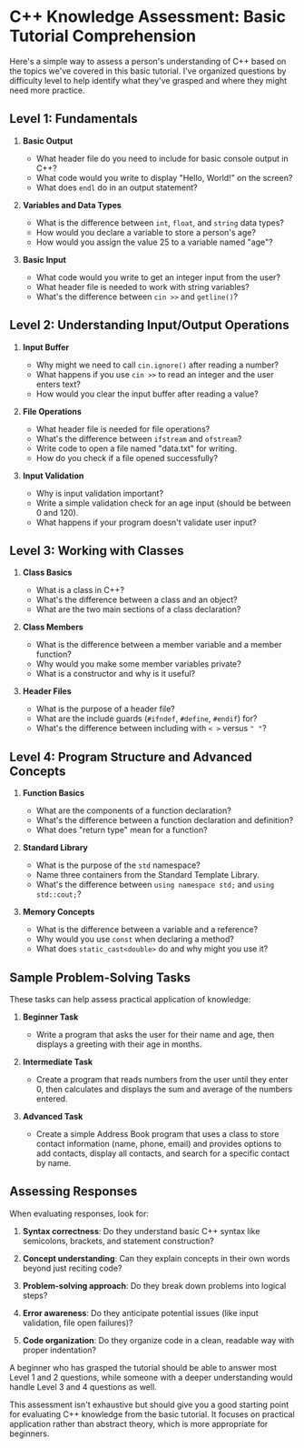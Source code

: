 # C++ Knowledge Assessment: Basic Tutorial Comprehension

Here's a simple way to assess a person's understanding of C++ based on the topics we've covered in this basic tutorial. I've organized questions by difficulty level to help identify what they've grasped and where they might need more practice.

## Level 1: Fundamentals

1. **Basic Output**
   - What header file do you need to include for basic console output in C++?
   - What code would you write to display "Hello, World!" on the screen?
   - What does `endl` do in an output statement?

2. **Variables and Data Types**
   - What is the difference between `int`, `float`, and `string` data types?
   - How would you declare a variable to store a person's age?
   - How would you assign the value 25 to a variable named "age"?

3. **Basic Input**
   - What code would you write to get an integer input from the user?
   - What header file is needed to work with string variables?
   - What's the difference between `cin >>` and `getline()`?

## Level 2: Understanding Input/Output Operations

1. **Input Buffer**
   - Why might we need to call `cin.ignore()` after reading a number?
   - What happens if you use `cin >>` to read an integer and the user enters text?
   - How would you clear the input buffer after reading a value?

2. **File Operations**
   - What header file is needed for file operations?
   - What's the difference between `ifstream` and `ofstream`?
   - Write code to open a file named "data.txt" for writing.
   - How do you check if a file opened successfully?

3. **Input Validation**
   - Why is input validation important?
   - Write a simple validation check for an age input (should be between 0 and 120).
   - What happens if your program doesn't validate user input?

## Level 3: Working with Classes

1. **Class Basics**
   - What is a class in C++?
   - What's the difference between a class and an object?
   - What are the two main sections of a class declaration?

2. **Class Members**
   - What is the difference between a member variable and a member function?
   - Why would you make some member variables private?
   - What is a constructor and why is it useful?

3. **Header Files**
   - What is the purpose of a header file?
   - What are the include guards (`#ifndef`, `#define`, `#endif`) for?
   - What's the difference between including with `< >` versus `" "`?

## Level 4: Program Structure and Advanced Concepts

1. **Function Basics**
   - What are the components of a function declaration?
   - What's the difference between a function declaration and definition?
   - What does "return type" mean for a function?

2. **Standard Library**
   - What is the purpose of the `std` namespace?
   - Name three containers from the Standard Template Library.
   - What's the difference between `using namespace std;` and `using std::cout;`?

3. **Memory Concepts**
   - What is the difference between a variable and a reference?
   - Why would you use `const` when declaring a method?
   - What does `static_cast<double>` do and why might you use it?

## Sample Problem-Solving Tasks

These tasks can help assess practical application of knowledge:

1. **Beginner Task**
   - Write a program that asks the user for their name and age, then displays a greeting with their age in months.

2. **Intermediate Task**
   - Create a program that reads numbers from the user until they enter 0, then calculates and displays the sum and average of the numbers entered.

3. **Advanced Task**
   - Create a simple Address Book program that uses a class to store contact information (name, phone, email) and provides options to add contacts, display all contacts, and search for a specific contact by name.

## Assessing Responses

When evaluating responses, look for:

1. **Syntax correctness**: Do they understand basic C++ syntax like semicolons, brackets, and statement construction?

2. **Concept understanding**: Can they explain concepts in their own words beyond just reciting code?

3. **Problem-solving approach**: Do they break down problems into logical steps?

4. **Error awareness**: Do they anticipate potential issues (like input validation, file open failures)?

5. **Code organization**: Do they organize code in a clean, readable way with proper indentation?

A beginner who has grasped the tutorial should be able to answer most Level 1 and 2 questions, while someone with a deeper understanding would handle Level 3 and 4 questions as well.

This assessment isn't exhaustive but should give you a good starting point for evaluating C++ knowledge from the basic tutorial. It focuses on practical application rather than abstract theory, which is more appropriate for beginners.
